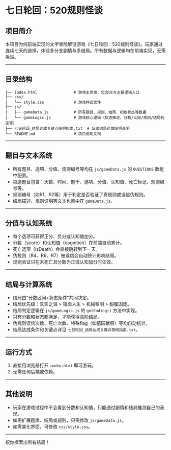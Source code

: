 # 七日轮回：520规则怪谈

## 项目简介

本项目为纯前端实现的文字冒险解谜游戏《七日轮回：520规则怪谈》。玩家通过连续七天的选择，体验多分支剧情与多结局。所有数据与逻辑均在前端实现，无需后端。

---

## 目录结构

```
├── index.html                # 游戏主页面，包含UI与主要逻辑入口
├── css/
│   └── style.css             # 游戏样式文件
├── js/
│   ├── gameData.js           # 所有题目、规则、结局、初始状态等数据
│   └── gameLogic.js          # 游戏核心逻辑（状态推进、分数/认知/规则/结局判定等）
├── 七日轮回_结局达成关键点简明指南.txt  # 玩家结局达成简明说明
└── README.md                 # 项目说明文档
```

---

## 题目与文本系统
- 所有题目、选项、分值、规则编号等均在 `js/gameData.js` 的 `QUESTIONS` 数组中配置。
- 每道题目包含：天数、时间、题干、选项、分值、认知值、死亡标记、规则编号等。
- 规则编号（如R1、R2等）用于判定是否验证了真规则或误信伪规则。
- 结局描述、规则说明等文本也集中在 `gameData.js`。

---

## 分值与认知系统
- 每个选项可获得正分、负分或认知值加分。
- 分数（score）和认知值（cognition）在前端自动累计。
- 死亡选项（isDeath）会直接跳转到下一天。
- 伪规则（R4、R6、R7）被误信会自动统计影响结局。
- 规则验证只在未死亡且分数为正或认知加分时生效。

---

## 结局与计算系统
- 结局由"分数区间+状态条件"共同决定。
- 结局优先级：真实之泪 > 镜面人生 > 机械黎明 > 甜蜜囚徒。
- 结局判定逻辑在 `js/gameLogic.js` 的 `getEnding()` 方法中实现。
- 只有分数和状态都满足，才能获得高阶结局。
- 伪规则误信次数、死亡次数、特殊flag（如墓园献祭）等均自动统计。
- 结局达成条件和关键点详见 `七日轮回_结局达成关键点简明指南.txt`。

---

## 运行方式
1. 直接用浏览器打开 `index.html` 即可游玩。
2. 无需任何后端或依赖。

---

## 其他说明
- 玩家在游戏过程中不会看到分数和认知值，只能通过剧情和结局推测自己的表现。
- 如需扩展题库、结局或规则，只需修改 `js/gameData.js`。
- 如需美化界面，可修改 `css/style.css`。

---

祝你探索出所有结局！ 
